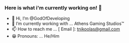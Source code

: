 ### Here is what i'm currently working on! 👋

- 👋 Hi, I’m @GodOfDeveloping
- 🌱 I’m currently working with ... Athens Gaming Studios™️
- 📫 How to reach me ... [ Email ]: tnikoolas@gmail.com
- 😁 Pronouns: ... He/Him
